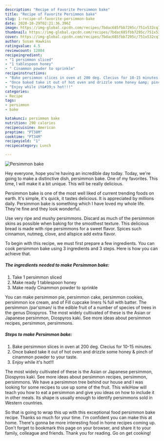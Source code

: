 ```yaml
---
description: "Recipe of Favorite Persimmon bake"
title: "Recipe of Favorite Persimmon bake"
slug: 1-recipe-of-favorite-persimmon-bake
date: 2020-10-29T02:21:36.396Z
image: https://img-global.cpcdn.com/recipes/7bdac685fbb7295c/751x532cq70/persimmon-bake-recipe-main-photo.jpg
thumbnail: https://img-global.cpcdn.com/recipes/7bdac685fbb7295c/751x532cq70/persimmon-bake-recipe-main-photo.jpg
cover: https://img-global.cpcdn.com/recipes/7bdac685fbb7295c/751x532cq70/persimmon-bake-recipe-main-photo.jpg
author: Susan Hawkins
ratingvalue: 4.5
reviewcount: 12884
recipeingredient:
- "1 persimmon sliced"
- "1 tablespoon honey"
- " Cinammon powder to sprinkle"
recipeinstructions:
- "Bake persimmon slices in oven at 200 deg. Clecius for 10-15 minutes."
- "Once baked take it out of hot oven and drizzle some honey &amp; pinch of cinammon powder to your taste."
- "Enjoy while it&#39;s hot!!!"
categories:
- Recipe
tags:
- persimmon
- bake

katakunci: persimmon bake 
nutrition: 290 calories
recipecuisine: American
preptime: "PT38M"
cooktime: "PT34M"
recipeyield: "1"
recipecategory: Lunch

---
```



![Persimmon bake](https://img-global.cpcdn.com/recipes/7bdac685fbb7295c/751x532cq70/persimmon-bake-recipe-main-photo.jpg)

Hey everyone, hope you're having an incredible day today. Today, we're going to make a distinctive dish, persimmon bake. One of my favorites. This time, I will make it a bit unique. This will be really delicious.

Persimmon bake is one of the most well liked of current trending foods on earth. It's simple, it's quick, it tastes delicious. It is appreciated by millions daily. Persimmon bake is something which I have loved my whole life. They're fine and they look wonderful.

Use very ripe and mushy persimmons. Discard as much of the persimmon skins as possible when baking for the smoothest texture. This delicious bread is made with ripe persimmons for a sweet flavor. Spices such cinnamon, nutmeg, clove, and allspice add extra flavor.


To begin with this recipe, we must first prepare a few ingredients. You can cook persimmon bake using 3 ingredients and 3 steps. Here is how you can achieve that.

<!--inarticleads1-->

##### The ingredients needed to make Persimmon bake:

1. Take 1 persimmon sliced
1. Make ready 1 tablespoon honey
1. Make ready  Cinammon powder to sprinkle


You can make persimmon pie, persimmon cake, persimmon cookies, persimmon ice cream, and of Fill cupcake liners ¾ full with batter. The persimmon /pərˈsɪmən/ is the edible fruit of a number of species of trees in the genus Diospyros. The most widely cultivated of these is the Asian or Japanese persimmon, Diospyros kaki. See more ideas about persimmon recipes, persimmon, persimmons. 

<!--inarticleads2-->

##### Steps to make Persimmon bake:

1. Bake persimmon slices in oven at 200 deg. Clecius for 10-15 minutes.
1. Once baked take it out of hot oven and drizzle some honey &amp; pinch of cinammon powder to your taste.
1. Enjoy while it&#39;s hot!!!


The most widely cultivated of these is the Asian or Japanese persimmon, Diospyros kaki. See more ideas about persimmon recipes, persimmon, persimmons. We have a persimmon tree behind our house and I was looking for some recipes to use up some of the fruit. This wikiHow will teach you how to eat a persimmon and give you ideas on how to include it in other meals. Its shape is usually enough to identify persimmons sold in Western countries. 

So that is going to wrap this up with this exceptional food persimmon bake recipe. Thanks so much for your time. I'm confident you can make this at home. There's gonna be more interesting food in home recipes coming up. Don't forget to bookmark this page on your browser, and share it to your family, colleague and friends. Thank you for reading. Go on get cooking!

